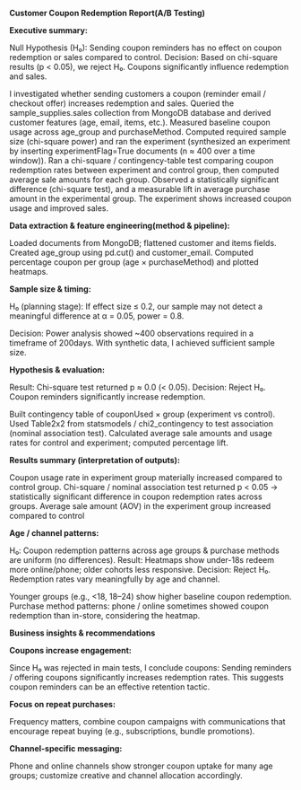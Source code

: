 **Customer Coupon Redemption Report(A/B Testing)**

**Executive summary:**

Null Hypothesis (H₀): Sending coupon reminders has no effect on coupon redemption or sales compared to control.
Decision: Based on chi-square results (p < 0.05), we reject H₀. Coupons significantly influence redemption and sales.

I investigated whether sending customers a coupon (reminder email / checkout offer) increases redemption and sales.
Queried the sample_supplies.sales collection from MongoDB database and derived customer features (age, email, items, etc.).
Measured baseline coupon usage across age_group and purchaseMethod.
Computed required sample size (chi-square power) and ran the experiment (synthesized an experiment by inserting experimentFlag=True documents (n ≈ 400 over a time window)).
Ran a chi-square / contingency-table test comparing coupon redemption rates between experiment and control group, then computed average sale amounts for each group.
Observed a statistically significant difference (chi-square test), and a measurable lift in average purchase amount in the experimental group.
The experiment shows increased coupon usage and improved sales.



**Data extraction & feature engineering(method & pipeline):**

Loaded documents from MongoDB; flattened customer and items fields.
Created age_group using pd.cut() and customer_email.
Computed percentage coupon per group (age × purchaseMethod) and plotted heatmaps.

**Sample size & timing:**

H₀ (planning stage): If effect size ≤ 0.2, our sample may not detect a meaningful difference at α = 0.05, power = 0.8.

Decision: Power analysis showed ~400 observations required in a timeframe of 200days.
With synthetic data, I achieved sufficient sample size.


**Hypothesis & evaluation:**

Result: Chi-square test returned p ≈ 0.0 (< 0.05).
Decision: Reject H₀. Coupon reminders significantly increase redemption.

Built contingency table of couponUsed × group (experiment vs control).
Used Table2x2 from statsmodels / chi2_contingency to test association (nominal association test).
Calculated average sale amounts and usage rates for control and experiment; computed percentage lift.


**Results summary (interpretation of outputs):**

Coupon usage rate in experiment group materially increased compared to control group.
Chi-square / nominal association test returned p < 0.05 → statistically significant difference in coupon redemption rates across groups.
Average sale amount (AOV) in the experiment group increased compared to control

**Age / channel patterns:**

H₀: Coupon redemption patterns across age groups & purchase methods are uniform (no differences).
Result: Heatmaps show under-18s redeem more online/phone; older cohorts less responsive.
Decision: Reject H₀. Redemption rates vary meaningfully by age and channel.

Younger groups (e.g., <18, 18–24) show higher baseline coupon redemption.
Purchase method patterns: phone / online sometimes showed coupon redemption than in-store, considering the heatmap.


**Business insights & recommendations**

**Coupons increase engagement:**

Since H₀ was rejected in main tests, I conclude coupons:
Sending reminders / offering coupons significantly increases redemption rates.
This suggests coupon reminders can be an effective retention tactic.

**Focus on repeat purchases:**

Frequency matters, combine coupon campaigns with communications that encourage repeat buying (e.g., subscriptions, bundle promotions).

**Channel-specific messaging:**

Phone and online channels show stronger coupon uptake for many age groups;
customize creative and channel allocation accordingly.
